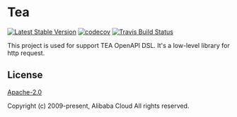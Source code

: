 # Tea

<a href="https://badge.fury.io/gh/alibabacloud-go%2Ftea"><img src="https://badge.fury.io/gh/alibabacloud-go%2Ftea.svg" alt="Latest Stable Version"></a>
<a href="https://codecov.io/gh/alibabacloud-go/tea"><img src="https://codecov.io/gh/alibabacloud-go/tea/branch/master/graph/badge.svg" alt="codecov"></a>
<a href="https://travis-ci.org/alibabacloud-go/tea"><img src="https://travis-ci.org/alibabacloud-go/tea.svg?branch=master" alt="Travis Build Status"></a>

This project is used for support TEA OpenAPI DSL. It's a low-level library for http request.

## License
[Apache-2.0](/LICENSE)

Copyright (c) 2009-present, Alibaba Cloud All rights reserved.